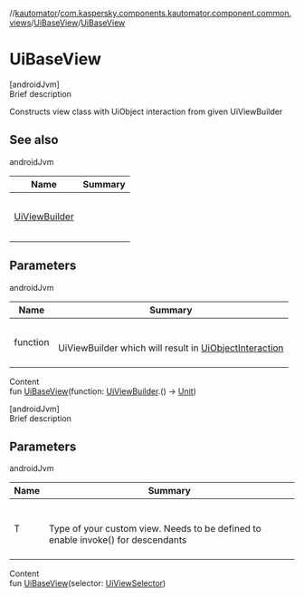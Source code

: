 //[kautomator](../../index.md)/[com.kaspersky.components.kautomator.component.common.views](../index.md)/[UiBaseView](index.md)/[UiBaseView](-ui-base-view.md)



# UiBaseView  
[androidJvm]  
Brief description  


Constructs view class with UiObject interaction from given UiViewBuilder



## See also  
  
androidJvm  
  
|  Name|  Summary| 
|---|---|
| [UiViewBuilder](../../com.kaspersky.components.kautomator.component.common.builders/-ui-view-builder/index.md)| <br><br><br><br>
  


## Parameters  
  
androidJvm  
  
|  Name|  Summary| 
|---|---|
| function| <br><br>UiViewBuilder which will result in [UiObjectInteraction](../../com.kaspersky.components.kautomator.intercept.interaction/-ui-object-interaction/index.md)<br><br>
  
  
Content  
fun [UiBaseView](-ui-base-view.md)(function: [UiViewBuilder](../../com.kaspersky.components.kautomator.component.common.builders/-ui-view-builder/index.md).() -> [Unit](https://kotlinlang.org/api/latest/jvm/stdlib/kotlin/-unit/index.html))  


[androidJvm]  
Brief description  


## Parameters  
  
androidJvm  
  
|  Name|  Summary| 
|---|---|
| T| <br><br>Type of your custom view. Needs to be defined to enable invoke() for descendants<br><br>
  
  
Content  
fun [UiBaseView](-ui-base-view.md)(selector: [UiViewSelector](../../com.kaspersky.components.kautomator.component.common.builders/-ui-view-selector/index.md))  



